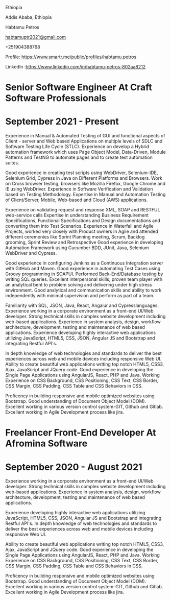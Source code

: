 
Ethiopia

Addis Ababa, Ethiopia

Habtamu Petros

habtamuptr2021@gmail.com

+251904388768

Profile: https://www.smartr.me/public/profiles/habtamu.petros

LinkedIn :https://www.linkedin.com/in/habtamu-petros-802aa8212






 
# Senior Software Engineer At Craft Software Professionals</b>
   #  September 2021 - Present
Experience in Manual & Automated Testing of GUI and functional aspects of Client - server and Web based
Applications on multiple levels of SDLC and Software Testing Life Cycle (STLC).
Experience on develop a Hybrid automation framework which uses Page Object Model, Data-Driven, Module
Patterns and TestNG to automate pages and to create test automation suites.

Good experience in creating test scripts using WebDriver, Selenium-IDE, Selenium Grid, Cypress in Java on
Different Platforms and Browsers.
Work on Cross browser testing, browsers like Mozilla Firefox, Google Chrome and IE using WebDriver.
Experience in Software Verification and Validation based on Testing Methodology.
Expertise in Manual and Automation Testing of Client/Server, Mobile, Web-based and Cloud (AWS) applications.

Experience on validating request and response XML, SOAP and RESTFUL web-service calls
Expertise in understanding Business Requirement Specifications, Functional Specifications and Design
documentations and converting them into Test Scenarios.
Experience in Waterfall and Agile Projects, worked very closely with Product owners in Agile and attended
different ceremonies like Sprint Planning meeting, Scrum, Backlog grooming, Sprint Review and Retrospective
Good experience in developing Automation Framework using Cucumber BDD, JUnit, Java, Selenium WebDriver and
Cypress.

Good experience in configuring Jenkins as a Continuous Integration server with GitHub and Maven.
Good experience in automating Test Cases using Groovy programming in SOAPUI.
Performed Back-End/Database testing by writing SQL queries.
Excellent interpersonal skills, proven team player with an analytical bent to problem solving and delivering under
high stress environment.
Good analytical and communication skills and ability to work independently with minimal supervision and
perform as part of a team.

Familiarity with SQL, JSON, Java, React, Angalur and Cypresslanguages.
Experience working in a corporate environment as a front-end UI/Web developer. Strong technical skills in
complex website development including web-based applications.
Experience in system analysis, design, workflow architecture, development, testing and maintenance of web
based applications.
Experience developing highly interactive web applications utilizing JavaScript, HTML5, CSS, JSON, Angular JS and
Bootstrap and integrating Restful API's.

In depth knowledge of web technologies and standards to deliver the best experiences across web and mobile
devices including responsive Web UI.
Ability to create beautiful web applications writing top notch HTML5, CSS3, Ajax, JavaScript and JQuery code.
Good experience in developing the Single Page Applications using AngularJS, React, PHP and Java.
Working Experience on CSS Background, CSS Positioning, CSS Text, CSS Border, CSS Margin, CSS Padding, CSS
Table and CSS Behaviors in CSS.

Proficency in building responsive and mobile optimized websites using Bootstrap.
Good understanding of Document Object Model (DOM).
Excellent working in various version control system-GIT, Github and Gitlab.
Excellent working in Agile Development process like jira.


# Freelancer Front-End Developer At Afromina Software
  # September 2020 - August 2021 

Experience working in a corporate environment as a front-end UI/Web developer. Strong technical skills in
complex website development including web-based applications.
Experience in system analysis, design, workflow architecture, development, testing and maintenance of web
based applications.

Experience developing highly interactive web applications utilizing JavaScript, HTML5, CSS, JSON, Angular JS and
Bootstrap and integrating Restful API's.
In depth knowledge of web technologies and standards to deliver the best experiences across web and mobile
devices including responsive Web UI.

Ability to create beautiful web applications writing top notch HTML5, CSS3, Ajax, JavaScript and JQuery code.
Good experience in developing the Single Page Applications using AngularJS, React, PHP and Java.
Working Experience on CSS Background, CSS Positioning, CSS Text, CSS Border, CSS Margin, CSS Padding, CSS
Table and CSS Behaviors in CSS.

Proficency in building responsive and mobile optimized websites using Bootstrap.
Good understanding of Document Object Model (DOM).
Excellent working in various version control system-GIT, Github and Gitlab.
Excellent working in Agile Development process like jira.






<!---
habte0904/habte0904 is a ✨ special ✨ repository because its `README.md` (this file) appears on your GitHub profile.
You can click the Preview link to take a look at your changes.
--->
